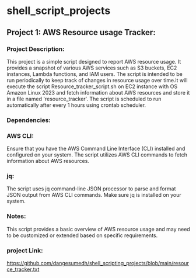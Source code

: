# shell_script_projects
## Project 1: AWS Resource usage Tracker:
### Project Description:
This project is a simple script designed to report AWS resource usage. It provides a snapshot of various AWS services such as S3 buckets, EC2 instances, Lambda functions, and IAM users.
The script is intended to be run periodically to keep track of changes in resource usage over time.it will execute the script Resource_tracker_script.sh on EC2 instance with OS Amazon Linux 2023
and  fetch information about AWS resources and store it in a file named 'resource_tracker'. The script is scheduled  to run automatically after every 1 hours using crontab scheduler.
### Dependencies:
### AWS CLI:
Ensure that you have the AWS Command Line Interface (CLI) installed and configured on your system. The script utilizes AWS CLI commands to fetch information about AWS resources.
### jq:
The script uses jq command-line JSON processor to parse and format JSON output from AWS CLI commands. Make sure jq is installed on your system.
### Notes:
This script provides a basic overview of AWS resource usage and may need to be customized or extended based on specific requirements.
### project Link:
https://github.com/dangesumedh/shell_scripting_projects/blob/main/resource_tracker.txt

